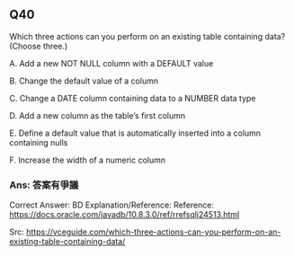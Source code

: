 ## Q40

Which three actions can you perform on an existing table containing data? (Choose three.)

A. Add a new NOT NULL column with a DEFAULT value

B. Change the default value of a column

C. Change a DATE column containing data to a NUMBER data type

D. Add a new column as the table’s first column

E. Define a default value that is automatically inserted into a column containing nulls

F. Increase the width of a numeric column

### Ans: **答案有爭議**

Correct Answer: BD
Explanation/Reference:
Reference: https://docs.oracle.com/javadb/10.8.3.0/ref/rrefsqlj24513.html

Src: https://vceguide.com/which-three-actions-can-you-perform-on-an-existing-table-containing-data/